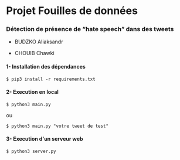 # Projet Fouilles de données

### Détection de présence de “hate speech” dans des tweets


- BUDZKO Aliaksandr

- CHOUIB Chawki



#### 1- Installation des dépendances

```shell
$ pip3 install -r requirements.txt 
```

#### 2- Execution en local

```shell
$ python3 main.py
```

ou

```shell
$ python3 main.py "votre tweet de test"
```

#### 3- Execution d'un serveur web

```shell
$ python3 server.py
```